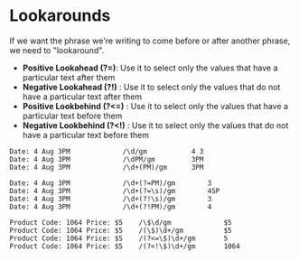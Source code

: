 # Lookarounds

If we want the phrase we're writing to come before or after another phrase, we need to "lookaround".

- **Positive Lookahead (?=)**: Use it to select only the values that have a particular text after them 
- **Negative Lookahead (?!)** : Use it to select only the values that do not have a particular text after them
- **Positive Lookbehind (?<=)** : Use it to select only the values that have a particular text before them
- **Negative Lookbehind (?<!)** : Use it to select only the values that do not have a particular text before them
	
```log
Date: 4 Aug 3PM				/\d/gm		 	 4 3
Date: 4 Aug 3PM				/\dPM/gm		 3PM
Date: 4 Aug 3PM				/\d+(PM)/gm		 3PM
```

```log
Date: 4 Aug 3PM				/\d+(?=PM)/gm		 3
Date: 4 Aug 3PM				/\d+(?=\s)/gm		 4SP
Date: 4 Aug 3PM				/\d+(?!\s)/gm		 3
Date: 4 Aug 3PM				/\d+(?!PM)/gm		 4
```

```log
Product Code: 1064 Price: $5	/\$\d/gm			 $5
Product Code: 1064 Price: $5	/(\$)\d+/gm		     $5
Product Code: 1064 Price: $5	/(?<=\$)\d+/gm		 5
Product Code: 1064 Price: $5	/(?<!\$)\d+/gm		 1064
```